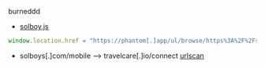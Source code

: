 burneddd

* [solboy.js](https://solboys.com/drop.js)

```js
window.location.href = "https://phantom[.]app/ul/browse/https%3A%2F%2Fsolboys[.]com%2Fmobile?ref=https%3A%2F%2Fsolboys[.]com%2Fmobile"
```

 * solboys[.]com/mobile --> travelcare[.]io/connect
 [urlscan](https://urlscan.io/result/007e223f-e559-4639-9898-67138379db4b/)


